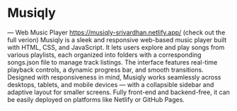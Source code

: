 # Musiqly

— Web Music Player
https://musiqly-srivardhan.netlify.app/
(check out the full verion) 
Musiqly is a sleek and responsive web-based music player built with HTML, CSS, and JavaScript. It lets users explore and play songs from various playlists, each organized into folders with a corresponding songs.json file to manage track listings. The interface features real-time playback controls, a dynamic progress bar, and smooth transitions. Designed with responsiveness in mind, Musiqly works seamlessly across desktops, tablets, and mobile devices — with a collapsible sidebar and adaptive layout for smaller screens. Fully front-end and backend-free, it can be easily deployed on platforms like Netlify or GitHub Pages.

